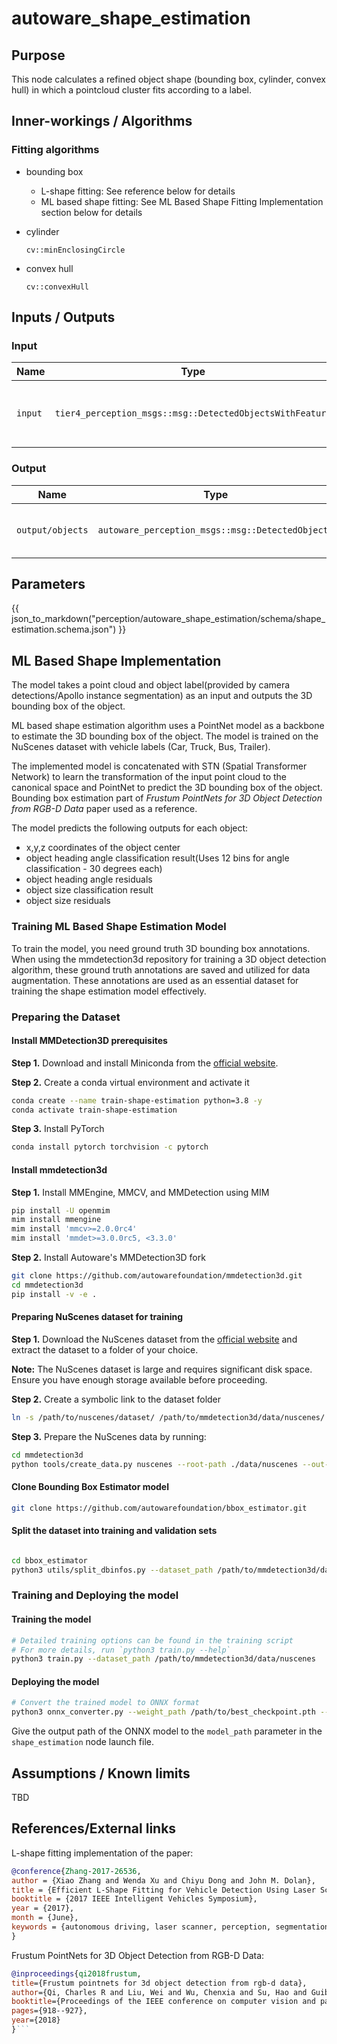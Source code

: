# autoware_shape_estimation

## Purpose

This node calculates a refined object shape (bounding box, cylinder, convex hull) in which a pointcloud cluster fits according to a label.

## Inner-workings / Algorithms

### Fitting algorithms

- bounding box
  - L-shape fitting: See reference below for details
  - ML based shape fitting: See ML Based Shape Fitting Implementation section below for details

- cylinder

  `cv::minEnclosingCircle`

- convex hull

  `cv::convexHull`

## Inputs / Outputs

### Input

| Name    | Type                                                     | Description                           |
| ------- | -------------------------------------------------------- | ------------------------------------- |
| `input` | `tier4_perception_msgs::msg::DetectedObjectsWithFeature` | detected objects with labeled cluster |

### Output

| Name             | Type                                             | Description                         |
| ---------------- | ------------------------------------------------ | ----------------------------------- |
| `output/objects` | `autoware_perception_msgs::msg::DetectedObjects` | detected objects with refined shape |

## Parameters

{{ json_to_markdown("perception/autoware_shape_estimation/schema/shape_estimation.schema.json") }}

## ML Based Shape Implementation

The model takes a point cloud and object label(provided by camera detections/Apollo instance segmentation) as an input and outputs the 3D bounding box of the object.

ML based shape estimation algorithm uses a PointNet model as a backbone to estimate the 3D bounding box of the object. The model is trained on the NuScenes dataset with vehicle labels (Car, Truck, Bus, Trailer).

The implemented model is concatenated with STN (Spatial Transformer Network) to learn the transformation of the input point cloud to the canonical space and PointNet to predict the 3D bounding box of the object.
Bounding box estimation part of _Frustum PointNets for 3D Object Detection from RGB-D Data_ paper used as a reference.

The model predicts the following outputs for each object:

- x,y,z coordinates of the object center
- object heading angle classification result(Uses 12 bins for angle classification - 30 degrees each)
- object heading angle residuals
- object size classification result
- object size residuals

### Training ML Based Shape Estimation Model

To train the model, you need ground truth 3D bounding box annotations. When using the mmdetection3d repository for training a 3D object detection algorithm, these ground truth annotations are
saved and utilized for data augmentation. These annotations are used as an essential dataset for training the shape estimation model effectively.

### Preparing the Dataset

#### Install MMDetection3D prerequisites

**Step 1.** Download and install Miniconda from the [official website](https://mmpretrain.readthedocs.io/en/latest/get_started.html).

**Step 2.** Create a conda virtual environment and activate it

```bash
conda create --name train-shape-estimation python=3.8 -y
conda activate train-shape-estimation
```

**Step 3.** Install PyTorch

```bash
conda install pytorch torchvision -c pytorch
```

#### Install mmdetection3d

**Step 1.** Install MMEngine, MMCV, and MMDetection using MIM

```bash
pip install -U openmim
mim install mmengine
mim install 'mmcv>=2.0.0rc4'
mim install 'mmdet>=3.0.0rc5, <3.3.0'
```

**Step 2.** Install Autoware's MMDetection3D fork

```bash
git clone https://github.com/autowarefoundation/mmdetection3d.git
cd mmdetection3d
pip install -v -e .
```

#### Preparing NuScenes dataset for training

**Step 1.** Download the NuScenes dataset from the [official website](https://www.nuscenes.org/download) and extract the dataset to a folder of your choice.

**Note:** The NuScenes dataset is large and requires significant disk space. Ensure you have enough storage available before proceeding.

**Step 2.** Create a symbolic link to the dataset folder

```bash
ln -s /path/to/nuscenes/dataset/ /path/to/mmdetection3d/data/nuscenes/
```

**Step 3.** Prepare the NuScenes data by running:

```bash
cd mmdetection3d
python tools/create_data.py nuscenes --root-path ./data/nuscenes --out-dir ./data/nuscenes --extra-tag nuscenes --only-gt-database True
```

#### Clone Bounding Box Estimator model

```bash
git clone https://github.com/autowarefoundation/bbox_estimator.git
```

#### Split the dataset into training and validation sets

```bash

cd bbox_estimator
python3 utils/split_dbinfos.py --dataset_path /path/to/mmdetection3d/data/nuscenes --classes 'car' 'truck' 'bus' 'trailer'  --train_ratio 0.8
```

### Training and Deploying the model

#### Training the model

```bash
# Detailed training options can be found in the training script
# For more details, run `python3 train.py --help`
python3 train.py --dataset_path /path/to/mmdetection3d/data/nuscenes
```

#### Deploying the model

```bash
# Convert the trained model to ONNX format
python3 onnx_converter.py --weight_path /path/to/best_checkpoint.pth --output_path /path/to/output.onnx
```

Give the output path of the ONNX model to the `model_path` parameter in the `shape_estimation` node launch file.

## Assumptions / Known limits

TBD

## References/External links

L-shape fitting implementation of the paper:

```bibtex
@conference{Zhang-2017-26536,
author = {Xiao Zhang and Wenda Xu and Chiyu Dong and John M. Dolan},
title = {Efficient L-Shape Fitting for Vehicle Detection Using Laser Scanners},
booktitle = {2017 IEEE Intelligent Vehicles Symposium},
year = {2017},
month = {June},
keywords = {autonomous driving, laser scanner, perception, segmentation},
}
```

Frustum PointNets for 3D Object Detection from RGB-D Data:

````bibtex
@inproceedings{qi2018frustum,
title={Frustum pointnets for 3d object detection from rgb-d data},
author={Qi, Charles R and Liu, Wei and Wu, Chenxia and Su, Hao and Guibas, Leonidas J},
booktitle={Proceedings of the IEEE conference on computer vision and pattern recognition},
pages={918--927},
year={2018}
}```
````
